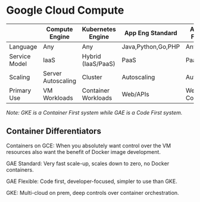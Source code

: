 # Google Cloud Compute

|               | Compute Engine     | Kubernetes Engine   | App Eng Standard    | App Eng Flexible     | Cloud Functions            |
|---------------|--------------------|---------------------|---------------------|----------------------|----------------------------|
| Language      | Any                | Any                 | Java,Python,Go,PHP  | Any                  | Java,Python,Go,PHP         |
| Service Model | IaaS               | Hybrid (IaaS/PaaS)  | PaaS                | PaaS                 | Microservices Architecture |
| Scaling       | Server Autoscaling | Cluster             | Autoscaling         | Autoscaling          | Serverless                 |
| Primary Use   | VM Workloads       | Container Workloads | Web/APIs            | Web/APIs, Container  | Lightweight Event Actions  |

_Note: GKE is a Container First system while GAE is a Code First system._

## Container Differentiators

Containers on GCE: When you absolutely want control over the VM resources also want the benefit of Docker image development.

GAE Standard: Very fast scale-up, scales down to zero, no Docker containers.

GAE Flexible: Code first, developer-focused, simpler to use than GKE.

GKE: Multi-cloud on prem, deep controls over container orchestration.
